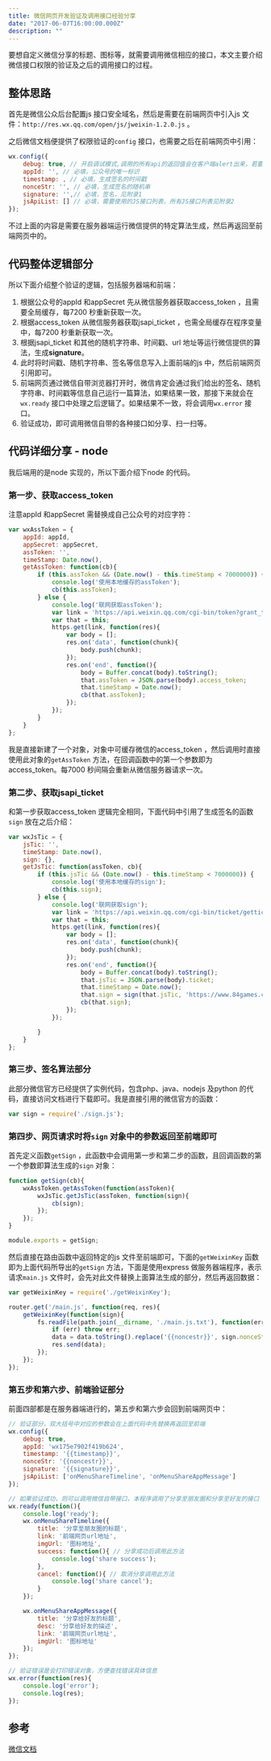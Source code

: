 ```yaml
---
title: 微信网页开发验证及调用接口经验分享
date: "2017-06-07T16:00:00.000Z"
description: ""
---
```


要想自定义微信分享的标题、图标等，就需要调用微信相应的接口，本文主要介绍微信接口权限的验证及之后的调用接口的过程。

## 整体思路

首先是微信公众后台配置js 接口安全域名，然后是需要在前端网页中引入js 文件：`http://res.wx.qq.com/open/js/jweixin-1.2.0.js` 。

之后微信文档便提供了权限验证的`config` 接口，也需要之后在前端网页中引用：

```javascript
wx.config({
    debug: true, // 开启调试模式,调用的所有api的返回值会在客户端alert出来，若要查看传入的参数，可以在pc端打开，参数信息会通过log打出，仅在pc端时才会打印。
    appId: '', // 必填，公众号的唯一标识
    timestamp: , // 必填，生成签名的时间戳
    nonceStr: '', // 必填，生成签名的随机串
    signature: '',// 必填，签名，见附录1
    jsApiList: [] // 必填，需要使用的JS接口列表，所有JS接口列表见附录2
});
```

不过上面的内容是需要在服务器端运行微信提供的特定算法生成，然后再返回至前端网页中的。

## 代码整体逻辑部分

所以下面介绍整个验证的逻辑，包括服务器端和前端：

1. 根据公众号的appId 和appSecret 先从微信服务器获取access_token ，且需要全局缓存，每7200 秒重新获取一次。
2. 根据access_token 从微信服务器获取jsapi_ticket ，也需全局缓存在程序变量中，每7200 秒重新获取一次。
3. 根据jsapi_ticket 和其他的随机字符串、时间戳、url 地址等运行微信提供的算法，生成**signature**。
4. 此时将时间戳、随机字符串、签名等信息写入上面前端的js 中，然后前端网页引用即可。
5. 前端网页通过微信自带浏览器打开时，微信肯定会通过我们给出的签名、随机字符串、时间戳等信息自己运行一篇算法，如果结果一致，那接下来就会在`wx.ready` 接口中处理之后逻辑了。如果结果不一致，将会调用`wx.error` 接口。
6. 验证成功，即可调用微信自带的各种接口如分享、扫一扫等。

## 代码详细分享 - node

我后端用的是node 实现的，所以下面介绍下node 的代码。

### 第一步、获取access_token

注意appId 和appSecret 需替换成自己公众号的对应字符：

```javascript
var wxAssToken = {
	appId: appId,
	appSecret: appSecret,
	assToken: '',
	timeStamp: Date.now(),
	getAssToken: function(cb){
		if (this.assToken && (Date.now() - this.timeStamp < 7000000)) {
			console.log('使用本地缓存的assToken');
			cb(this.assToken);
		} else {
			console.log('联网获取assToken');
			var link = 'https://api.weixin.qq.com/cgi-bin/token?grant_type=client_credential&appid=' + this.appId + '&secret=' + this.appSecret;
			var that = this;
			https.get(link, function(res){
				var body = [];
				res.on('data', function(chunk){
					body.push(chunk);	
				});
				res.on('end', function(){
					body = Buffer.concat(body).toString();
					that.assToken = JSON.parse(body).access_token;
					that.timeStamp = Date.now();
					cb(that.assToken);
				});
			});
		}
	}
};
```

我是直接新建了一个对象，对象中可缓存微信的access_token ，然后调用时直接使用此对象的`getAssToken` 方法，在回调函数中的第一个参数即为access_token。每7000 秒间隔会重新从微信服务器请求一次。

### 第二步、获取jsapi_ticket

和第一步获取access_token 逻辑完全相同，下面代码中引用了生成签名的函数`sign` 放在之后介绍：

```javascript
var wxJsTic = {
	jsTic: '',
	timeStamp: Date.now(),
	sign: {},
	getJsTic: function(assToken, cb){
		if (this.jsTic && (Date.now() - this.timeStamp < 7000000)) {
			console.log('使用本地缓存的sign');
			cb(this.sign);
		} else {
			console.log('联网获取sign');
			var link = 'https://api.weixin.qq.com/cgi-bin/ticket/getticket?access_token=' + assToken + '&type=jsapi';
			var that = this;
			https.get(link, function(res){
				var body = [];
				res.on('data', function(chunk){
					body.push(chunk);	
				});
				res.on('end', function(){
					body = Buffer.concat(body).toString();
					that.jsTic = JSON.parse(body).ticket;
					that.timeStamp = Date.now();
					that.sign = sign(that.jsTic, 'https://www.84games.com/jike/');
					cb(that.sign);
				});
			});

		}
	}
};
```

### 第三步、签名算法部分

此部分微信官方已经提供了实例代码，包含php、java、nodejs 及python 的代码，直接访问文档进行下载即可。我是直接引用的微信官方的函数：

```javascript
var sign = require('./sign.js');
```

### 第四步、网页请求时将`sign` 对象中的参数返回至前端即可

首先定义函数`getSign` ，此函数中会调用第一步和第二步的函数，且回调函数的第一个参数即算法生成的`sign` 对象：

```javascript
function getSign(cb){
	wxAssToken.getAssToken(function(assToken){
		wxJsTic.getJsTic(assToken, function(sign){
			cb(sign);
		});
	});
}

module.exports = getSign;
```

然后直接在路由函数中返回特定的js 文件至前端即可，下面的`getWeixinKey` 函数即为上面代码所导出的`getSign` 方法，下面是使用express 做服务器端程序，表示请求`main.js` 文件时，会先对此文件替换上面算法生成的部分，然后再返回数据：

```javascript
var getWeixinKey = require('./getWeixinKey');

router.get('/main.js', function(req, res){
	getWeixinKey(function(sign){
		fs.readFile(path.join(__dirname, './main.js.txt'), function(err, data){
			if (err) throw err;
			data = data.toString().replace('{{noncestr}}', sign.nonceStr).replace('{{timestamp}}', sign.timestamp).replace('{{signature}}', sign.signature);
			res.send(data);
		});
	});
});
```

### 第五步和第六步、前端验证部分

前面四部都是在服务器端进行的，第五步和第六步会回到前端网页中：

```javascript
// 验证部分，双大括号中对应的参数会在上面代码中先替换再返回至前端
wx.config({
	debug: true,
	appId: 'wx175e7902f419b624',
	timestamp: '{{timestamp}}',
	nonceStr: '{{noncestr}}',
	signature: '{{signature}}',
	jsApiList: ['onMenuShareTimeline', 'onMenuShareAppMessage']
});

// 如果验证成功，则可以调用微信自带接口，本程序调用了分享至朋友圈和分享至好友的接口
wx.ready(function(){
	console.log('ready');			
	wx.onMenuShareTimeline({
		title: '分享至朋友圈的标题',
		link: '前端网页url地址',
		imgUrl: '图标地址',
		success: function(){ // 分享成功后调用此方法
			console.log('share success');
		},
		cancel: function(){ // 取消分享调用此方法
			console.log('share cancel');
		}
	});

	wx.onMenuShareAppMessage({
		title: '分享给好友的标题',
		desc: '分享给好友的描述',
		link: '前端网页url地址',
		imgUrl: '图标地址'
	});
});

// 验证错误是会打印错误对象，方便查找错误具体信息
wx.error(function(res){
	console.log('error');
	console.log(res);		
});
```

## 参考

[微信文档](https://mp.weixin.qq.com/wiki)